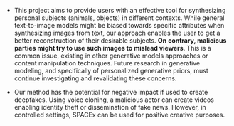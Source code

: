 * This project aims to provide users with an effective tool for synthesizing personal subjects (animals, objects) in different contexts. While general text-to-image models might be biased towards specific attributes when synthesizing images from text, our approach enables the user to get a better reconstruction of their desirable subjects. **On contrary, malicious parties might try to use such images to mislead viewers**. This is a common issue, existing in other generative models approaches or content manipulation techniques. Future research in generative modeling, and specifically of personalized generative priors, must continue investigating and revalidating these concerns.





* Our method has the potential for negative impact if used to create deepfakes. Using voice cloning, a malicious actor can create videos enabling identity theft or dissemination of fake news. However, in controlled settings, SPACEx can be used for positive creative purposes.